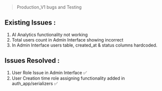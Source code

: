 > Production_V1 bugs and Testing

## Existing Issues :

1. AI Analytics functionality not working
2. Total users count in Admin Interface showing incorrect
3. In Admin Interface users table, created_at & status columns hardcoded.

## Issues Resolved :

1. User Role Issue in Admin Interface ✅
2. User Creation time role assigning functionality added in auth_app/serializers ✅
